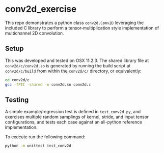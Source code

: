 # conv2d_exercise
This repo demonstrates a python class `conv2d.Conv2D` leveraging the included C library to perform a tensor-multiplication style implementation of multichannel 2D convolution.


## Setup
This was developed and tested on OSX 11.2.3.  The shared library file at `conv2d/c/conv2d.so` is generated by running the build script at `conv2d/c/build` from within the `conv2d/c/` directory, or equivalently:
```bash
cd conv2d/c
gcc -fPIC -shared -o conv2d.so conv2d.c
```

## Testing
A simple example/regression test is defined in `test_conv2d.py`, and exercises multiple random samplings of kernel, stride, and input tensor configurations, and tests each case against an all-python reference implementation. 

To execute run the following command:
```bash
python -m unittest test_conv2d
```
